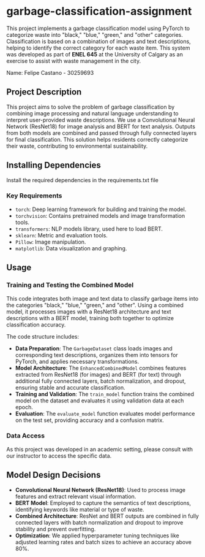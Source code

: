 # garbage-classification-assignment

This project implements a garbage classification model using PyTorch to categorize waste into "black," "blue," "green," and "other" categories. Classification is based on a combination of images and text descriptions, helping to identify the correct category for each waste item. This system was developed as part of **ENEL 645** at the University of Calgary as an exercise to assist with waste management in the city.

Name: Felipe Castano - 30259693

## Project Description

This project aims to solve the problem of garbage classification by combining image processing and natural language understanding to interpret user-provided waste descriptions. We use a Convolutional Neural Network (ResNet18) for image analysis and BERT for text analysis. Outputs from both models are combined and passed through fully connected layers for final classification. This solution helps residents correctly categorize their waste, contributing to environmental sustainability.

## Installing Dependencies

Install the required dependencies in the requirements.txt file

### Key Requirements

- `torch`: Deep learning framework for building and training the model.
- `torchvision`: Contains pretrained models and image transformation tools.
- `transformers`: NLP models library, used here to load BERT.
- `sklearn`: Metric and evaluation tools.
- `Pillow`: Image manipulation.
- `matplotlib`: Data visualization and graphing.

## Usage

### Training and Testing the Combined Model

This code integrates both image and text data to classify garbage items into the categories "black," "blue," "green," and "other". Using a combined model, it processes images with a ResNet18 architecture and text descriptions with a BERT model, training both together to optimize classification accuracy.

The code structure includes:
- **Data Preparation**: The `GarbageDataset` class loads images and corresponding text descriptions, organizes them into tensors for PyTorch, and applies necessary transformations.
- **Model Architecture**: The `EnhancedCombinedModel` combines features extracted from ResNet18 (for images) and BERT (for text) through additional fully connected layers, batch normalization, and dropout, ensuring stable and accurate classification.
- **Training and Validation**: The `train_model` function trains the combined model on the dataset and evaluates it using validation data at each epoch.
- **Evaluation**: The `evaluate_model` function evaluates model performance on the test set, providing accuracy and a confusion matrix.

### Data Access

As this project was developed in an academic setting, please consult with our instructor to access the specific data.

## Model Design Decisions

- **Convolutional Neural Network (ResNet18)**: Used to process image features and extract relevant visual information.
- **BERT Model**: Employed to capture the semantics of text descriptions, identifying keywords like material or type of waste.
- **Combined Architecture**: ResNet and BERT outputs are combined in fully connected layers with batch normalization and dropout to improve stability and prevent overfitting.
- **Optimization**: We applied hyperparameter tuning techniques like adjusted learning rates and batch sizes to achieve an accuracy above 80%.
